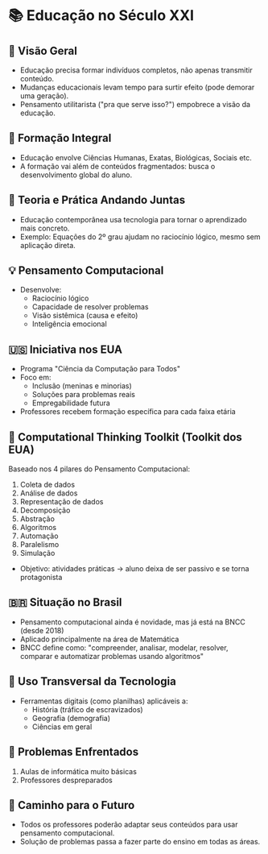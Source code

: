 # 📚 Educação no Século XXI

## 🎯 Visão Geral
- Educação precisa formar indivíduos completos, não apenas transmitir conteúdo.
- Mudanças educacionais levam tempo para surtir efeito (pode demorar uma geração).
- Pensamento utilitarista ("pra que serve isso?") empobrece a visão da educação.

## 🧠 Formação Integral
- Educação envolve Ciências Humanas, Exatas, Biológicas, Sociais etc.
- A formação vai além de conteúdos fragmentados: busca o desenvolvimento global do aluno.

## 🔗 Teoria e Prática Andando Juntas
- Educação contemporânea usa tecnologia para tornar o aprendizado mais concreto.
- Exemplo: Equações do 2º grau ajudam no raciocínio lógico, mesmo sem aplicação direta.

## 💡 Pensamento Computacional
- Desenvolve:
  - Raciocínio lógico
  - Capacidade de resolver problemas
  - Visão sistêmica (causa e efeito)
  - Inteligência emocional

## 🇺🇸 Iniciativa nos EUA
- Programa "Ciência da Computação para Todos"
- Foco em:
  - Inclusão (meninas e minorias)
  - Soluções para problemas reais
  - Empregabilidade futura
- Professores recebem formação específica para cada faixa etária

## 🧰 Computational Thinking Toolkit (Toolkit dos EUA)
Baseado nos 4 pilares do Pensamento Computacional:

1. Coleta de dados  
2. Análise de dados  
3. Representação de dados  
4. Decomposição  
5. Abstração  
6. Algoritmos  
7. Automação  
8. Paralelismo  
9. Simulação

- Objetivo: atividades práticas → aluno deixa de ser passivo e se torna protagonista

## 🇧🇷 Situação no Brasil
- Pensamento computacional ainda é novidade, mas já está na BNCC (desde 2018)
- Aplicado principalmente na área de Matemática
- BNCC define como: "compreender, analisar, modelar, resolver, comparar e automatizar problemas usando algoritmos"

## 🧮 Uso Transversal da Tecnologia
- Ferramentas digitais (como planilhas) aplicáveis a:
  - História (tráfico de escravizados)
  - Geografia (demografia)
  - Ciências em geral

## 🚧 Problemas Enfrentados
1. Aulas de informática muito básicas
2. Professores despreparados

## 🔄 Caminho para o Futuro
- Todos os professores poderão adaptar seus conteúdos para usar pensamento computacional.
- Solução de problemas passa a fazer parte do ensino em todas as áreas.
